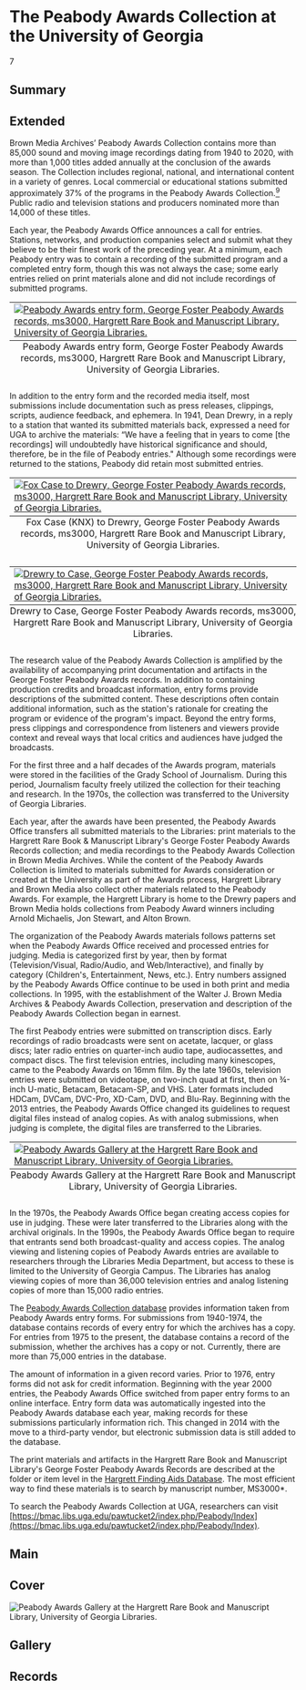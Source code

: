 # The Peabody Awards Collection at the University of Georgia

7

## Summary

## Extended

Brown Media Archives’ Peabody Awards Collection contains more than 85,000 sound and moving image recordings dating from 1940 to 2020, with more than 1,000 titles added annually at the conclusion of the awards season. The Collection includes regional, national, and international content in a variety of genres. Local commercial or educational stations submitted approximately 37% of the programs in the Peabody Awards Collection.[<sup>9</sup>](/exhibits/peabody/notes#9) Public radio and television stations and producers nominated more than 14,000 of these titles. 

Each year, the Peabody Awards Office announces a call for entries. Stations, networks, and production companies select and submit what they believe to be their finest work of the preceding year. At a minimum, each Peabody entry was to contain a recording of the submitted program and a completed entry form, though this was not always the case; some early entries relied on print materials alone and did not include recordings of submitted programs.

<table class="exhibit-image">
<caption align="bottom" class="exhibit-caption">Peabody Awards entry form, George Foster Peabody Awards records, ms3000, Hargrett Rare Book and Manuscript Library, University of Georgia Libraries.</caption>
<tr><td><a href="https://s3.amazonaws.com/americanarchive.org/exhibits/blankentryform.jpg" target="_blank"><img src="https://s3.amazonaws.com/americanarchive.org/exhibits/blankentryform.jpg" class="big-image" alt=" Peabody Awards entry form, George Foster Peabody Awards records, ms3000, Hargrett Rare Book and Manuscript Library, University of Georgia Libraries."/></a></td></tr>
</table> 

In addition to the entry form and the recorded media itself, most submissions include documentation such as press releases, clippings, scripts, audience feedback, and ephemera. In 1941, Dean Drewry, in a reply to a station that wanted its submitted materials back, expressed a need for UGA to archive the materials: “We have a feeling that in years to come [the recordings] will undoubtedly have historical significance and should, therefore, be in the file of Peabody entries." Although some recordings were returned to the stations, Peabody did retain most submitted entries.

<table class="exhibit-image">
<caption align="bottom" class="exhibit-caption">Fox Case (KNX) to Drewry, George Foster Peabody Awards records, ms3000, Hargrett Rare Book and Manuscript Library, University of Georgia Libraries.</caption>
<tr><td><a href="https://s3.amazonaws.com/americanarchive.org/exhibits/case_to_drewry.jpg" target="_blank"><img src="https://s3.amazonaws.com/americanarchive.org/exhibits/case_to_drewry.jpg" class="big-image" alt="Fox Case to Drewry, George Foster Peabody Awards records, ms3000, Hargrett Rare Book and Manuscript Library, University of Georgia Libraries."/></a></td></tr>
</table> 

<table class="exhibit-image">
<caption align="bottom" class="exhibit-caption">Drewry to Case, George Foster Peabody Awards records, ms3000, Hargrett Rare Book and Manuscript Library, University of Georgia Libraries.</caption>
<tr><td><a href="https://s3.amazonaws.com/americanarchive.org/exhibits/drewry_to_case.jpg" target="_blank"><img src="https://s3.amazonaws.com/americanarchive.org/exhibits/drewry_to_case.jpg" class="big-image" alt="Drewry to Case, George Foster Peabody Awards records, ms3000, Hargrett Rare Book and Manuscript Library, University of Georgia Libraries."/></a></td></tr>
</table> 
 
The research value of the Peabody Awards Collection is amplified by the availability of accompanying print documentation and artifacts in the George Foster Peabody Awards records. In addition to containing production credits and broadcast information, entry forms provide descriptions of the submitted content. These descriptions often contain additional information, such as the station's rationale for creating the program or evidence of the program's impact. Beyond the entry forms, press clippings and correspondence from listeners and viewers provide context and reveal ways that local critics and audiences have judged the broadcasts. 
 
For the first three and a half decades of the Awards program, materials were stored in the facilities of the Grady School of Journalism. During this period, Journalism faculty freely utilized the collection for their teaching and research. In the 1970s, the collection was transferred to the University of Georgia Libraries. 
 
Each year, after the awards have been presented, the Peabody Awards Office transfers all submitted materials to the Libraries: print materials to the Hargrett Rare Book & Manuscript Library's George Foster Peabody Awards Records collection; and media recordings to the Peabody Awards Collection in Brown Media Archives. While the content of the Peabody Awards Collection is limited to materials submitted for Awards consideration or created at the University as part of the Awards process, Hargrett Library and Brown Media also collect other materials related to the Peabody Awards. For example, the Hargrett Library is home to the Drewry papers and Brown Media holds collections from Peabody Award winners including Arnold Michaelis, Jon Stewart, and Alton Brown.
 
The organization of the Peabody Awards materials follows patterns set when the Peabody Awards Office received and processed entries for judging. Media is categorized first by year, then by format (Television/Visual, Radio/Audio, and Web/Interactive), and finally by category (Children's, Entertainment, News, etc.). Entry numbers assigned by the Peabody Awards Office continue to be used in both print and media collections. In 1995, with the establishment of the Walter J. Brown Media Archives & Peabody Awards Collection, preservation and description of the Peabody Awards Collection began in earnest.
 
The first Peabody entries were submitted on transcription discs. Early recordings of radio broadcasts were sent on acetate, lacquer, or glass discs; later radio entries on quarter-inch audio tape, audiocassettes, and compact discs. The first television entries, including many kinescopes, came to the Peabody Awards on 16mm film. By the late 1960s, television entries were submitted on videotape, on two-inch quad at first, then on ¾-inch U-matic, Betacam, Betacam-SP, and VHS. Later formats included HDCam, DVCam, DVC-Pro, XD-Cam, DVD, and Blu-Ray. Beginning with the 2013 entries, the Peabody Awards Office changed its guidelines to request digital files instead of analog copies. As with analog submissions, when judging is complete, the digital files are transferred to the Libraries.
 
<table class="exhibit-image">
<caption align="bottom" class="exhibit-caption">Peabody Awards Gallery at the Hargrett Rare Book and Manuscript Library, University of Georgia Libraries.</caption>
<tr><td><a href="https://s3.amazonaws.com/americanarchive.org/exhibits/PeabodyGallery.jpg" target="_blank"><img src="https://s3.amazonaws.com/americanarchive.org/exhibits/PeabodyGallery.jpg" class="big-image" alt="Peabody Awards Gallery at the Hargrett Rare Book and Manuscript Library, University of Georgia Libraries."/></a></td></tr>
</table>
 
In the 1970s, the Peabody Awards Office began creating access copies for use in judging. These were later transferred to the Libraries along with the archival originals. In the 1990s, the Peabody Awards Office began to require that entrants send both broadcast-quality and access copies. The analog viewing and listening copies of Peabody Awards entries are available to researchers through the Libraries Media Department, but access to these is limited to the University of Georgia Campus. The Libraries has analog viewing copies of more than 36,000 television entries and analog listening copies of more than 15,000 radio entries. 
 
The [Peabody Awards Collection database](http://dbs.galib.uga.edu/cgi-bin/ultimate.cgi?dbs=parc&userid=galileo&action=search&_cc=1) provides information taken from Peabody Awards entry forms. For submissions from 1940-1974, the database contains records of every entry for which the archives has a copy. For entries from 1975 to the present, the database contains a record of the submission, whether the archives has a copy or not. Currently, there are more than 75,000 entries in the database. 

The amount of information in a given record varies. Prior to 1976, entry forms did not ask for credit information. Beginning with the year 2000 entries, the Peabody Awards Office switched from paper entry forms to an online interface. Entry form data was automatically ingested into the Peabody Awards database each year, making records for these submissions particularly information rich. This changed in 2014 with the move to a third-party vendor, but electronic submission data is still added to the database.
 
The print materials and artifacts in the Hargrett Rare Book and Manuscript Library's George Foster Peabody Awards Records are described at the folder or item level in the [Hargrett Finding Aids Database](https://www.libs.uga.edu/hargrett/). The most efficient way to find these materials is to search by manuscript number, MS3000*.

To search the Peabody Awards Collection at UGA, researchers can visit [https://bmac.libs.uga.edu/pawtucket2/index.php/Peabody/Index](https://bmac.libs.uga.edu/pawtucket2/index.php/Peabody/Index).

## Main

## Cover

<img title="Cover Image" alt="Peabody Awards Gallery at the Hargrett Rare Book and Manuscript Library, University of Georgia Libraries." src="https://s3.amazonaws.com/americanarchive.org/exhibits/PeabodyGallery_square.jpg">

## Gallery

## Records
